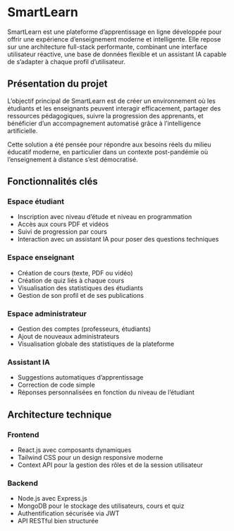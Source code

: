 # SmartLearn

SmartLearn est une plateforme d’apprentissage en ligne développée pour offrir une expérience d’enseignement moderne et intelligente. Elle repose sur une architecture full-stack performante, combinant une interface utilisateur réactive, une base de données flexible et un assistant IA capable de s’adapter à chaque profil d’utilisateur.

## Présentation du projet

L’objectif principal de SmartLearn est de créer un environnement où les étudiants et les enseignants peuvent interagir efficacement, partager des ressources pédagogiques, suivre la progression des apprenants, et bénéficier d’un accompagnement automatisé grâce à l’intelligence artificielle.

Cette solution a été pensée pour répondre aux besoins réels du milieu éducatif moderne, en particulier dans un contexte post-pandémie où l’enseignement à distance s’est démocratisé.

## Fonctionnalités clés

### Espace étudiant
- Inscription avec niveau d’étude et niveau en programmation
- Accès aux cours PDF et vidéos
- Suivi de progression par cours
- Interaction avec un assistant IA pour poser des questions techniques

### Espace enseignant
- Création de cours (texte, PDF ou vidéo)
- Création de quiz liés à chaque cours
- Visualisation des statistiques des étudiants
- Gestion de son profil et de ses publications

### Espace administrateur
- Gestion des comptes (professeurs, étudiants)
- Ajout de nouveaux administrateurs
- Visualisation globale des statistiques de la plateforme

### Assistant IA
- Suggestions automatiques d’apprentissage
- Correction de code simple
- Réponses personnalisées en fonction du niveau de l’étudiant

## Architecture technique

### Frontend
- React.js avec composants dynamiques
- Tailwind CSS pour un design responsive moderne
- Context API pour la gestion des rôles et de la session utilisateur

### Backend
- Node.js avec Express.js
- MongoDB pour le stockage des utilisateurs, cours et quiz
- Authentification sécurisée via JWT
- API RESTful bien structurée